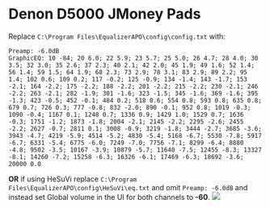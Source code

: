 # Denon D5000 JMoney Pads
Replace `C:\Program Files\EqualizerAPO\config\config.txt` with:
```
Preamp: -6.0dB
GraphicEQ: 10 -84; 20 6.0; 22 5.9; 23 5.7; 25 5.0; 26 4.7; 28 4.0; 30 3.5; 32 3.0; 35 2.6; 37 2.3; 40 2.1; 42 2.0; 45 1.9; 49 1.6; 52 1.4; 56 1.4; 59 1.5; 64 1.9; 68 2.3; 73 2.9; 78 3.1; 83 2.9; 89 2.2; 95 1.4; 102 0.6; 109 0.2; 117 -0.2; 125 -0.9; 134 -1.4; 143 -1.7; 153 -2.1; 164 -2.2; 175 -2.2; 188 -2.2; 201 -2.2; 215 -2.2; 230 -2.1; 246 -2.2; 263 -2.1; 282 -1.9; 301 -1.6; 323 -1.5; 345 -1.6; 369 -1.6; 395 -1.3; 423 -0.5; 452 -0.1; 484 0.2; 518 0.6; 554 0.8; 593 0.8; 635 0.8; 679 0.7; 726 0.3; 777 -0.8; 832 -2.0; 890 -0.1; 952 0.8; 1019 -0.3; 1090 -0.4; 1167 0.1; 1248 0.7; 1336 0.9; 1429 1.0; 1529 0.7; 1636 -0.3; 1751 -1.2; 1873 -1.8; 2004 -2.1; 2145 -2.2; 2295 -2.6; 2455 -2.2; 2627 -0.7; 2811 0.1; 3008 -0.9; 3219 -1.8; 3444 -2.7; 3685 -3.6; 3943 -4.7; 4219 -5.9; 4514 -5.2; 4830 -5.4; 5168 -6.7; 5530 -7.8; 5917 -6.7; 6331 -5.4; 6775 -6.0; 7249 -7.0; 7756 -7.1; 8299 -6.4; 8880 -4.8; 9502 -3.5; 10167 -3.9; 10879 -5.7; 11640 -7.5; 12455 -8.3; 13327 -8.1; 14260 -7.2; 15258 -6.3; 16326 -6.1; 17469 -6.3; 18692 -3.6; 20000 0.0
```
**OR** if using HeSuVi replace `C:\Program Files\EqualizerAPO\config\HeSuVi\eq.txt` and omit `Preamp: -6.0dB` and instead set Global volume in the UI for both channels to **-60**.
![](https://raw.githubusercontent.com/jaakkopasanen/AutoEq/master/results/Sonoma%20Model%20One/innerfidelity/onear/Denon%20D5000%20JMoney%20Pads/Denon%20D5000%20JMoney%20Pads.png)